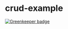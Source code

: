 # crud-example

[![Greenkeeper badge](https://badges.greenkeeper.io/xiechao06/crud-example.svg)](https://greenkeeper.io/)
